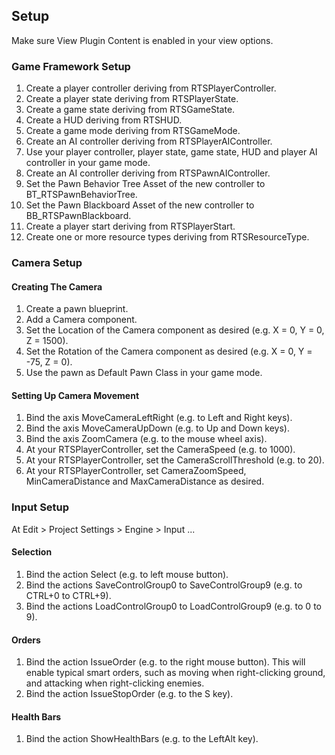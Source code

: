 ## Setup

Make sure View Plugin Content is enabled in your view options.

### Game Framework Setup

1. Create a player controller deriving from RTSPlayerController.
1. Create a player state deriving from RTSPlayerState.
1. Create a game state deriving from RTSGameState.
1. Create a HUD deriving from RTSHUD.
1. Create a game mode deriving from RTSGameMode.
1. Create an AI controller deriving from RTSPlayerAIController.
1. Use your player controller, player state, game state, HUD and player AI controller in your game mode.
1. Create an AI controller deriving from RTSPawnAIController.
1. Set the Pawn Behavior Tree Asset of the new controller to BT_RTSPawnBehaviorTree.
1. Set the Pawn Blackboard Asset of the new controller to BB_RTSPawnBlackboard.
1. Create a player start deriving from RTSPlayerStart.
1. Create one or more resource types deriving from RTSResourceType.

### Camera Setup

#### Creating The Camera

1. Create a pawn blueprint.
1. Add a Camera component.
1. Set the Location of the Camera component as desired (e.g. X = 0, Y = 0, Z = 1500).
1. Set the Rotation of the Camera component as desired (e.g. X = 0, Y = -75, Z = 0).
1. Use the pawn as Default Pawn Class in your game mode.

#### Setting Up Camera Movement

1. Bind the axis MoveCameraLeftRight (e.g. to Left and Right keys).
1. Bind the axis MoveCameraUpDown (e.g. to Up and Down keys).
1. Bind the axis ZoomCamera (e.g. to the mouse wheel axis).
1. At your RTSPlayerController, set the CameraSpeed (e.g. to 1000).
1. At your RTSPlayerController, set the CameraScrollThreshold (e.g. to 20).
1. At your RTSPlayerController, set CameraZoomSpeed, MinCameraDistance and MaxCameraDistance as desired.

### Input Setup

At Edit > Project Settings > Engine > Input ...

#### Selection

1. Bind the action Select (e.g. to left mouse button).
1. Bind the actions SaveControlGroup0 to SaveControlGroup9 (e.g. to CTRL+0 to CTRL+9).
1. Bind the actions LoadControlGroup0 to LoadControlGroup9 (e.g. to 0 to 9).

#### Orders

1. Bind the action IssueOrder (e.g. to the right mouse button). This will enable typical smart orders, such as moving when right-clicking ground, and attacking when right-clicking enemies.
1. Bind the action IssueStopOrder (e.g. to the S key).

#### Health Bars

1. Bind the action ShowHealthBars (e.g. to the LeftAlt key).
